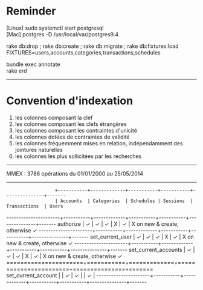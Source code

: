 Reminder
=========
[Linux] sudo systemctl start postgresql  
[Mac] postgres -D /usr/local/var/postgres9.4

rake db:drop ; rake db:create ; rake db:migrate ; rake db:fixtures:load FIXTURES=users,accounts,categories,transactions,schedules

bundle exec annotate  
rake erd

---

Convention d'indexation
========================
1. les colonnes composant la clef
2. les colonnes composant les clefs étrangères
3. les colonnes composant les contraintes d'unicité
4. les colonnes dotées de contraintes de validité
5. les colonnes fréquemment mises en relation, indépendamment des jointures naturelles
6. les colonnes les plus sollicitées par les recherches

---

MMEX : 3786 opérations du 01/01/2000 au 25/05/2014

---

                      +-----------+-------------+-----------+-----------+---------------+-------
                      | Accounts  | Categories  | Schedules | Sessions  | Transactions  | Users
----------------------+-----------+-------------+-----------+-----------+---------------+-------
authorize             |     ✓     |       ✓     |     ✓     |     X     |       ✓       |   X on new & create, otherwise ✓
----------------------+-----------+-------------+-----------+-----------+---------------+-------
set_current_user      |     ✓     |       ✓     |     ✓     |     X     |       ✓       |   X on new & create, otherwise ✓
----------------------+-----------+-------------+-----------+-----------+---------------+-------
set_current_accounts  |     ✓     |       ✓     |     ✓     |     X     |       ✓       |   X on new & create, otherwise ✓
======================+===========+=============+===========+===========+===============+=======
set_current_account   |           |       ✓     |     ✓     |           |       ✓       |
----------------------+-----------+-------------+-----------+-----------+---------------+-------
